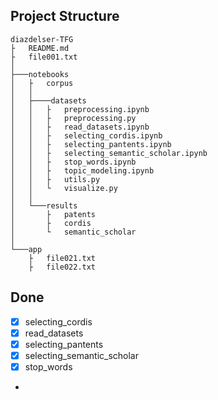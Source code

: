 ## Project Structure

```
diazdelser-TFG
├   README.md
├   file001.txt    
│
├───notebooks
│   ├   corpus
│   │
│   ├────datasets
│   │   ├   preprocessing.ipynb
│   │   ├   preprocessing.py
│   │   ├   read_datasets.ipynb
│   │   ├   selecting_cordis.ipynb
│   │   ├   selecting_pantents.ipynb
│   │   ├   selecting_semantic_scholar.ipynb
│   │   ├   stop_words.ipynb
│   │   ├   topic_modeling.ipynb
│   │   ├   utils.py
│   │   └   visualize.py
│   │
│   └───results
│       ├   patents
│       ├   cordis
│       └   semantic_scholar
│   
└───app
    ├   file021.txt
    ├   file022.txt
```

## Done 
- [x] selecting_cordis
- [X] read_datasets
- [x] selecting_pantents
- [x] selecting_semantic_scholar
- [x] stop_words
- 